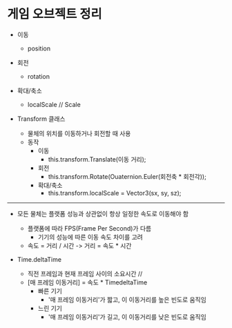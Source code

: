 # 게임 오브젝트 정리
  - 이동
    - position
  - 회전
    - rotation
  - 확대/축소
    - localScale // Scale
    
  - Transform 클래스
    - 물체의 위치를 이동하거나 회전할 때 사용
    - 동작
      - 이동
        - this.transform.Translate(이동 거리);
      - 회전
        - this.transform.Rotate(Ouaternion.Euler(회전축 * 회전각));
      - 확대/축소
        - this.transform.localScale = Vector3(sx, sy, sz);
        
----------------------------------------------------------------------
  - 모든 물체는 플랫폼 성능과 상관없이 항상 일정한 속도로 이동해야 함
    - 플랫폼에 따라 FPS(Frame Per Second)가 다름
      - 기기의 성능에 따른 이동 속도 차이를 고려
    - 속도 = 거리 / 시간 -> 거리 = 속도 * 시간
    
  - Time.deltaTime
    - 직전 프레임과 현재 프레임 사이의 소요시간 // 
    - [매 프레임 이동거리] = 속도 * TimedeltaTime
      - 빠른 기기
        - '매 프레임 이동거리'가 짧고, 이 이동거리를 높은 빈도로 움직임
      - 느린 기기
        - '매 프레임 이동거리'가 길고, 이 이동거리를 낮은 빈도로 움직임

